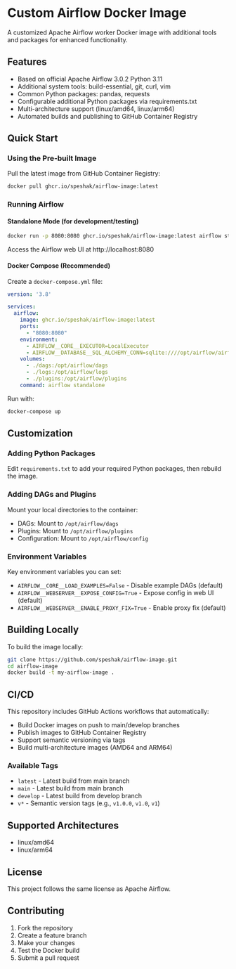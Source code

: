 # Custom Airflow Docker Image

A customized Apache Airflow worker Docker image with additional tools and packages for enhanced functionality.

## Features

- Based on official Apache Airflow 3.0.2 Python 3.11
- Additional system tools: build-essential, git, curl, vim
- Common Python packages: pandas, requests
- Configurable additional Python packages via requirements.txt
- Multi-architecture support (linux/amd64, linux/arm64)
- Automated builds and publishing to GitHub Container Registry

## Quick Start

### Using the Pre-built Image

Pull the latest image from GitHub Container Registry:

```bash
docker pull ghcr.io/speshak/airflow-image:latest
```

### Running Airflow

#### Standalone Mode (for development/testing)

```bash
docker run -p 8080:8080 ghcr.io/speshak/airflow-image:latest airflow standalone
```

Access the Airflow web UI at http://localhost:8080

#### Docker Compose (Recommended)

Create a `docker-compose.yml` file:

```yaml
version: '3.8'

services:
  airflow:
    image: ghcr.io/speshak/airflow-image:latest
    ports:
      - "8080:8080"
    environment:
      - AIRFLOW__CORE__EXECUTOR=LocalExecutor
      - AIRFLOW__DATABASE__SQL_ALCHEMY_CONN=sqlite:////opt/airflow/airflow.db
    volumes:
      - ./dags:/opt/airflow/dags
      - ./logs:/opt/airflow/logs
      - ./plugins:/opt/airflow/plugins
    command: airflow standalone
```

Run with:
```bash
docker-compose up
```

## Customization

### Adding Python Packages

Edit `requirements.txt` to add your required Python packages, then rebuild the image.

### Adding DAGs and Plugins

Mount your local directories to the container:

- DAGs: Mount to `/opt/airflow/dags`
- Plugins: Mount to `/opt/airflow/plugins`
- Configuration: Mount to `/opt/airflow/config`

### Environment Variables

Key environment variables you can set:

- `AIRFLOW__CORE__LOAD_EXAMPLES=False` - Disable example DAGs (default)
- `AIRFLOW__WEBSERVER__EXPOSE_CONFIG=True` - Expose config in web UI (default)
- `AIRFLOW__WEBSERVER__ENABLE_PROXY_FIX=True` - Enable proxy fix (default)

## Building Locally

To build the image locally:

```bash
git clone https://github.com/speshak/airflow-image.git
cd airflow-image
docker build -t my-airflow-image .
```

## CI/CD

This repository includes GitHub Actions workflows that automatically:

- Build Docker images on push to main/develop branches
- Publish images to GitHub Container Registry
- Support semantic versioning via tags
- Build multi-architecture images (AMD64 and ARM64)

### Available Tags

- `latest` - Latest build from main branch
- `main` - Latest build from main branch
- `develop` - Latest build from develop branch
- `v*` - Semantic version tags (e.g., `v1.0.0`, `v1.0`, `v1`)

## Supported Architectures

- linux/amd64
- linux/arm64

## License

This project follows the same license as Apache Airflow.

## Contributing

1. Fork the repository
2. Create a feature branch
3. Make your changes
4. Test the Docker build
5. Submit a pull request
